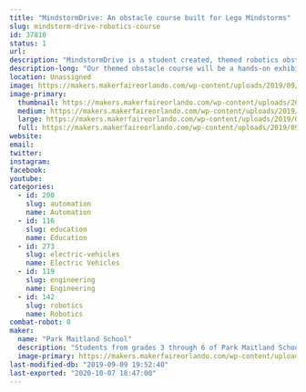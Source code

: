 ```yaml
---
title: "MindstormDrive: An obstacle course built for Lego Mindstorms"
slug: mindstorm-drive-robotics-course
id: 37810
status: 1
url: 
description: "MindstormDrive is a student created, themed robotics obstacle course designed specifically with the Lego Mindstorm robots in mind! Equipped with remote controlled robots, Orlando Makers will be challenged to traverse the course to the finish line as they try to beat our course! "
description-long: "Our themed obstacle course will be a hands-on exhibit where attendees will have an opportunity to remotely control a Lego Mindstorm bot in a race around an 8 foot by 8 foot course full of traps, pits, balance beams, levelers, and so much more! The design team of 3rd - 5th grade students will be on hand as \"experts\" to guide you through the course, give pointers on how to beat their bot, and answer any questions regarding the making of our exhibit! "
location: Unassigned
image: https://makers.makerfaireorlando.com/wp-content/uploads/2019/09/20180213_115227-1-1024x768.jpg
image-primary:
  thumbnail: https://makers.makerfaireorlando.com/wp-content/uploads/2019/09/20180213_115227-1-150x150.jpg
  medium: https://makers.makerfaireorlando.com/wp-content/uploads/2019/09/20180213_115227-1-300x225.jpg
  large: https://makers.makerfaireorlando.com/wp-content/uploads/2019/09/20180213_115227-1-1024x768.jpg
  full: https://makers.makerfaireorlando.com/wp-content/uploads/2019/09/20180213_115227-1.jpg
website: 
email: 
twitter: 
instagram: 
facebook: 
youtube: 
categories:
  - id: 200
    slug: automation
    name: Automation
  - id: 116
    slug: education
    name: Education
  - id: 273
    slug: electric-vehicles
    name: Electric Vehicles
  - id: 119
    slug: engineering
    name: Engineering
  - id: 142
    slug: robotics
    name: Robotics
combat-robot: 0
maker:
  name: "Park Maitland School"
  description: "Students from grades 3 through 6 of Park Maitland School take part in programmed Design Thinking classes twice a week. In their newly renovated Maker Space, students hone their 21st Century Skills of collaboration, problem solving, creativity, and critical thinking through project based learning. Students are encouraged to tinker and are taught the design process through different modes and hands-on learning experiences. Science, technology, engineering, the arts, and math all play a role in their learning! Students further share their learning to authentic audiences through showcases, hands-on exhibits, and by creating learning experiences for others."
  image-primary: https://makers.makerfaireorlando.com/wp-content/uploads/2018/09/PMS-Logo.jpg
last-modified-db: "2019-09-09 19:52:40"
last-exported: "2020-10-07 18:47:00"
---
```

